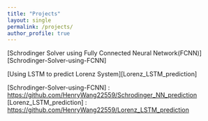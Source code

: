 ```yaml
---
title: "Projects"
layout: single
permalink: /projects/
author_profile: true
---
```


[Schrodinger Solver using Fully Connected Neural Network(FCNN)][Schrodinger-Solver-using-FCNN]

[Using LSTM to predict Lorenz System][Lorenz_LSTM_prediction]







[Schrodinger-Solver-using-FCNN] : https://github.com/HenryWang22559/Schrodinger_NN_prediction
[Lorenz_LSTM_prediction] : https://github.com/HenryWang22559/Lorenz_LSTM_prediction
